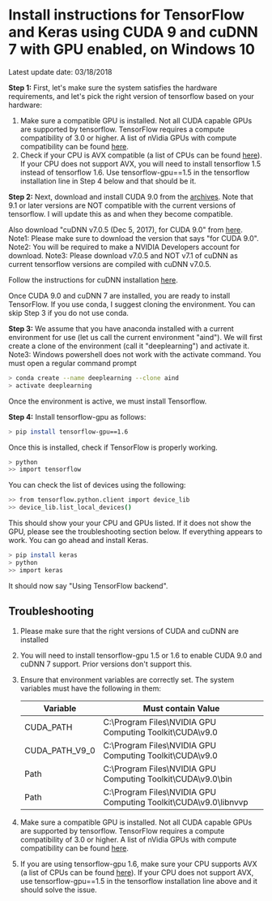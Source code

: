 # Install instructions for TensorFlow and Keras using CUDA 9 and cuDNN 7 with GPU enabled, on Windows 10

Latest update date: 03/18/2018

**Step 1:** First, let's make sure the system satisfies the hardware requirements, and let's pick the right version of tensorflow based on your hardware:

1. Make sure a compatible GPU is installed. Not all CUDA capable GPUs are supported by tensorflow. TensorFlow requires a compute compatibility of 3.0 or higher. A list of nVidia GPUs with compute compatibility can be found [here](https://developer.nvidia.com/cuda-gpus/).
2. Check if your CPU is AVX compatible (a list of CPUs can be found [here](https://en.wikipedia.org/wiki/Advanced_Vector_Extensions)). If your CPU does not support AVX, you will need to install tensorflow 1.5 instead of tensorflow 1.6. Use tensorflow-gpu==1.5 in the tensorflow installation line in Step 4 below and that should be it.


**Step 2:** Next, download and install CUDA 9.0 from the [archives](https://developer.nvidia.com/cuda-toolkit-archive). Note that 9.1 or later versions are NOT compatible with the current versions of tensorflow. I will update this as and when they become compatible.

Also download "cuDNN v7.0.5 (Dec 5, 2017), for CUDA 9.0" from [here](https://developer.nvidia.com/rdp/cudnn-download).   Note1: Please make sure to download the version that says "for CUDA 9.0".   Note2: You will be required to make a NVIDIA Developers account for download.  Note3: Please download v7.0.5 and NOT v7.1 of cuDNN as current tensorflow versions are compiled with cuDNN v7.0.5.

Follow the instructions for cuDNN installation [here](http://docs.nvidia.com/deeplearning/sdk/cudnn-install/index.html#installwindows).

Once CUDA 9.0 and cuDNN 7 are installed, you are ready to install TensorFlow. If you use conda, I suggest cloning the environment. You can skip Step 3 if you do not use conda.

**Step 3:**  We assume that you have anaconda installed with a current environment for use (let us call the current environment "aind"). We will first create a clone of the environment (call it "deeplearning") and activate it. Note3: Windows powershell does not work with the activate command. You must open a regular command prompt

```sh
> conda create --name deeplearning --clone aind
> activate deeplearning
```

Once the environment is active, we must install Tensorflow. 

**Step 4:** Install tensorflow-gpu as follows:
```sh
> pip install tensorflow-gpu==1.6
```

Once this is installed, check if TensorFlow is properly working.
```sh
> python
>> import tensorflow
```

You can check the list of devices using the following:

```sh
>> from tensorflow.python.client import device_lib
>> device_lib.list_local_devices()
```

This should show your your CPU and GPUs listed. If it does not show the GPU, please see the troubleshooting section below. If everything appears to work. You can go ahead and install Keras.
```sh
> pip install keras
> python
>> import keras
```
It should now say "Using TensorFlow backend".

## Troubleshooting
1. Please make sure that the right versions of CUDA and cuDNN are installed
2. You will need to install tensorflow-gpu 1.5 or 1.6 to enable CUDA 9.0 and cuDNN 7 support. Prior versions don't support this.
3. Ensure that environment variables are correctly set. The system variables must have the following in them:

    | Variable | Must contain Value|
    | --- | --- |
    |CUDA_PATH| C:\Program Files\NVIDIA GPU Computing Toolkit\CUDA\v9.0 |
    |CUDA_PATH_V9_0 | C:\Program Files\NVIDIA GPU Computing Toolkit\CUDA\v9.0|
    | Path | C:\Program Files\NVIDIA GPU Computing Toolkit\CUDA\v9.0\bin |
    |Path | C:\Program Files\NVIDIA GPU Computing Toolkit\CUDA\v9.0\libnvvp|
4. Make sure a compatible GPU is installed. Not all CUDA capable GPUs are supported by tensorflow. TensorFlow requires a compute compatibility of 3.0 or higher. A list of nVidia GPUs with compute compatibility can be found [here](https://developer.nvidia.com/cuda-gpus/).
5. If you are using tensorflow-gpu 1.6, make sure your CPU supports AVX (a list of CPUs can be found [here](https://en.wikipedia.org/wiki/Advanced_Vector_Extensions)). If your CPU does not support AVX, use tensorflow-gpu==1.5 in the tensorflow installation line above and it should solve the issue.
